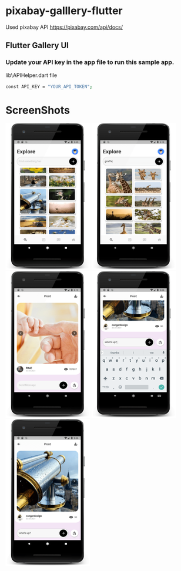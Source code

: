 # pixabay-galllery-flutter

Used pixabay API
https://pixabay.com/api/docs/

## Flutter Gallery UI 
### Update your API key in the app file to run this sample app.
lib\APIHelper.dart file 

```sh
const API_KEY = "YOUR_API_TOKEN";
```

# ScreenShots

<img src="flutter_ui/screenshots/Screenshot_1617536108_framed-min.png" width="230" height="400"/>  <img src="flutter_ui/screenshots/Screenshot_1617536911_framed-min.png" width="230" height="400"/> <img src="flutter_ui/screenshots/Screenshot_1617536962_framed-min.png" width="230" height="400"/>  <img src="flutter_ui/screenshots/Screenshot_1617536166_framed-min.png" width="230" height="400"/>  <img src="flutter_ui/screenshots/Screenshot_1617536163_framed-min.png" width="230" height="400"/>

